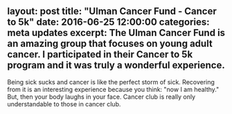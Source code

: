 layout: post
title:  "Ulman Cancer Fund - Cancer to 5k"
date:   2016-06-25 12:00:00
categories: meta updates
excerpt: The Ulman Cancer Fund is an amazing group that focuses on young adult
cancer. I participated in their Cancer to 5k program and it was truly a
wonderful experience.
---
Being sick sucks and cancer is like the perfect storm of sick. Recovering from
it is an interesting experience because you think: "now I am healthy." But,
then your body laughs in your face. Cancer club is really only understandable
to those in cancer club. 
